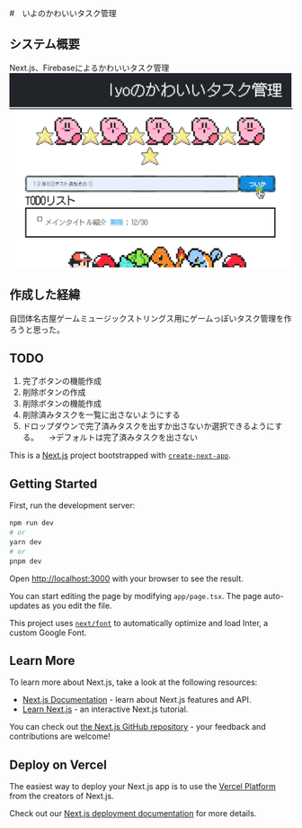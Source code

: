 #　いよのかわいいタスク管理
## システム概要
 Next.js、Firebaseによるかわいいタスク管理
 ![タスク管理の画面](./img/iyotodo_20231208.png)

## 作成した経緯
自団体名古屋ゲームミュージックストリングス用にゲームっぽいタスク管理を作ろうと思った。

## TODO
1. 完了ボタンの機能作成
2. 削除ボタンの作成
3. 削除ボタンの機能作成
4. 削除済みタスクを一覧に出さないようにする
5. ドロップダウンで完了済みタスクを出すか出さないか選択できるようにする。
   　→デフォルトは完了済みタスクを出さない


This is a [Next.js](https://nextjs.org/) project bootstrapped with [`create-next-app`](https://github.com/vercel/next.js/tree/canary/packages/create-next-app).

## Getting Started

First, run the development server:

```bash
npm run dev
# or
yarn dev
# or
pnpm dev
```

Open [http://localhost:3000](http://localhost:3000) with your browser to see the result.

You can start editing the page by modifying `app/page.tsx`. The page auto-updates as you edit the file.

This project uses [`next/font`](https://nextjs.org/docs/basic-features/font-optimization) to automatically optimize and load Inter, a custom Google Font.

## Learn More

To learn more about Next.js, take a look at the following resources:

- [Next.js Documentation](https://nextjs.org/docs) - learn about Next.js features and API.
- [Learn Next.js](https://nextjs.org/learn) - an interactive Next.js tutorial.

You can check out [the Next.js GitHub repository](https://github.com/vercel/next.js/) - your feedback and contributions are welcome!

## Deploy on Vercel

The easiest way to deploy your Next.js app is to use the [Vercel Platform](https://vercel.com/new?utm_medium=default-template&filter=next.js&utm_source=create-next-app&utm_campaign=create-next-app-readme) from the creators of Next.js.

Check out our [Next.js deployment documentation](https://nextjs.org/docs/deployment) for more details.
